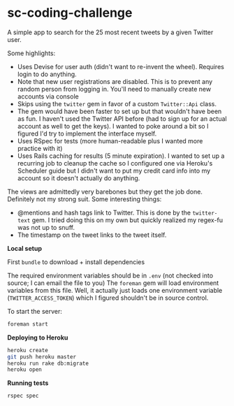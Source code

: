 sc-coding-challenge
======

A simple app to search for the 25 most recent tweets by a given Twitter user.

Some highlights:

+ Uses Devise for user auth (didn't want to re-invent the wheel). Requires login to do anything.
 + Note that new user registrations are disabled. This is to prevent any random person from logging in. You'll need to manually create new accounts via console 
+ Skips using the `twitter` gem in favor of a custom `Twitter::Api` class.
 + The gem would have been faster to set up but that wouldn't have been as fun. I haven't used the Twitter API before (had to sign up for an actual account as well to get the keys). I wanted to poke around a bit so I figured I'd try to implement the interface myself.
+ Uses RSpec for tests (more human-readable plus I wanted more practice with it)
+ Uses Rails caching for results (5 minute expiration). I wanted to set up a recurring job to cleanup the cache so I configured one via Heroku's Scheduler guide but I didn't want to put my credit card info into my account so it doesn't actually do anything.

The views are admittedly very barebones but they get the job done. Definitely not my strong suit. Some interesting things:
+ @mentions and hash tags link to Twitter. This is done by the `twitter-text` gem. I tried doing this on my own but quickly realized my regex-fu was not up to snuff.
+ The timestamp on the tweet links to the tweet itself.

**Local setup**

First `bundle` to download + install dependencies

The required environment variables should be in `.env` (not checked into source; I can email the file to you)
The `foreman` gem will load environment variables from this file. Well, it actually just loads one environment variable (`TWITTER_ACCESS_TOKEN`) which I figured shouldn't be in source control.

To start the server:
```bash
foreman start
```

**Deploying to Heroku**

```bash
heroku create
git push heroku master
heroku run rake db:migrate
heroku open
```

**Running tests**

```bash
rspec spec
```
